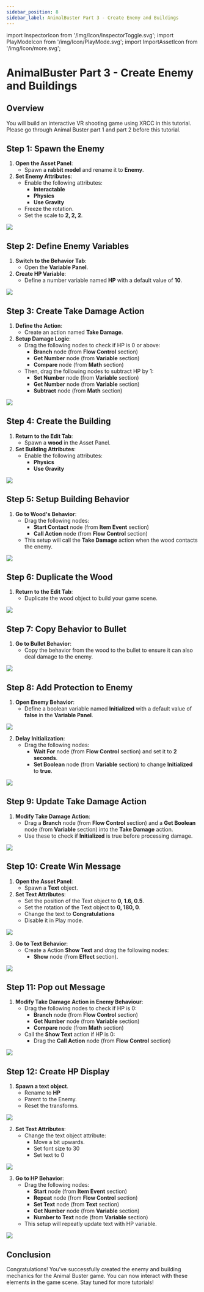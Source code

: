 ```yaml
---
sidebar_position: 8
sidebar_label: AnimalBuster Part 3 - Create Enemy and Buildings
---
```


import InspectorIcon from '/img/Icon/InspectorToggle.svg';
import PlayModeIcon from '/img/Icon/PlayMode.svg';
import ImportAssetIcon from '/img/Icon/more.svg';

# AnimalBuster Part 3 - Create Enemy and Buildings

## Overview
You will build an interactive VR shooting game using XRCC in this tutorial. Please go through Animal Buster part 1 and part 2 before this tutorial.

## Step 1: Spawn the Enemy
1. **Open the Asset Panel**:
   - Spawn a **rabbit model** and rename it to **Enemy**.
2. **Set Enemy Attributes**:
   - Enable the following attributes:
     - **Interactable**
     - **Physics**
     - **Use Gravity**
   - Freeze the rotation.
   - Set the scale to **2, 2, 2**.

![](/img/Tutorial/AnimalBuster/AnimalBuster3/1.png)

## Step 2: Define Enemy Variables
1. **Switch to the Behavior Tab**:
   - Open the **Variable Panel**.
2. **Create HP Variable**:
   - Define a number variable named **HP** with a default value of **10**.

![](/img/Tutorial/AnimalBuster/AnimalBuster3/2.png)

## Step 3: Create Take Damage Action
1. **Define the Action**:
   - Create an action named **Take Damage**.
2. **Setup Damage Logic**:
   - Drag the following nodes to check if HP is 0 or above:
     - **Branch** node (from **Flow Control** section)
     - **Get Number** node (from **Variable** section)
     - **Compare** node (from **Math** section)
   - Then, drag the following nodes to subtract HP by 1:
     - **Set Number** node (from **Variable** section)
     - **Get Number** node (from **Variable** section)
     - **Subtract** node (from **Math** section)

![](/img/Tutorial/AnimalBuster/AnimalBuster3/3.png)

## Step 4: Create the Building
1. **Return to the Edit Tab**:
   - Spawn a **wood** in the Asset Panel.
2. **Set Building Attributes**:
   - Enable the following attributes:
     - **Physics**
     - **Use Gravity**

![](/img/Tutorial/AnimalBuster/AnimalBuster3/4.png)

## Step 5: Setup Building Behavior
1. **Go to Wood's Behavior**:
   - Drag the following nodes:
     - **Start Contact** node (from **Item Event** section)
     - **Call Action** node (from **Flow Control** section)
   - This setup will call the **Take Damage** action when the wood contacts the enemy.

![](/img/Tutorial/AnimalBuster/AnimalBuster3/5.png)

## Step 6: Duplicate the Wood
1. **Return to the Edit Tab**:
   - Duplicate the wood object to build your game scene.

![](/img/Tutorial/AnimalBuster/AnimalBuster3/6.png)

## Step 7: Copy Behavior to Bullet
1. **Go to Bullet Behavior**:
   - Copy the behavior from the wood to the bullet to ensure it can also deal damage to the enemy.

![](/img/Tutorial/AnimalBuster/AnimalBuster3/7.png)

## Step 8: Add Protection to Enemy
1. **Open Enemy Behavior**:
   - Define a boolean variable named **Initialized** with a default value of **false** in the **Variable Panel**.

![](/img/Tutorial/AnimalBuster/AnimalBuster3/8.png)

2. **Delay Initialization**:
   - Drag the following nodes:
     - **Wait For** node (from **Flow Control** section) and set it to **2 seconds**.
     - **Set Boolean** node (from **Variable** section) to change **Initialized** to **true**.

![](/img/Tutorial/AnimalBuster/AnimalBuster3/9.png)

## Step 9: Update Take Damage Action
1. **Modify Take Damage Action**:
   - Drag a **Branch** node (from **Flow Control** section) and a **Get Boolean** node (from **Variable** section) into the **Take Damage** action.
   - Use these to check if **Initialized** is true before processing damage.

![](/img/Tutorial/AnimalBuster/AnimalBuster3/10.png)

## Step 10: Create Win Message
1. **Open the Asset Panel**:
   - Spawn a **Text** object.
2. **Set Text Attributes**:
   - Set the position of the Text object to **0, 1.6, 0.5**.
   - Set the rotation of the Text object to **0, 180, 0**.
   - Change the text to **Congratulations**
   - Disable it in Play mode.

![](/img/Tutorial/AnimalBuster/AnimalBuster3/11.png)

3. **Go to Text Behavior**:
   - Create a Action **Show Text** and drag the following nodes:
     - **Show** node (from **Effect** section).

![](/img/Tutorial/AnimalBuster/AnimalBuster3/12.png)

## Step 11: Pop out Message
1. **Modify Take Damage Action in Enemy Behaviour**:
   - Drag the following nodes to check if HP is 0:
     - **Branch** node (from **Flow Control** section)
     - **Get Number** node (from **Variable** section)
     - **Compare** node (from **Math** section)
   - Call the **Show Text** action if HP is 0:
     - Drag the **Call Action** node (from **Flow Control** section)

![](/img/Tutorial/AnimalBuster/AnimalBuster3/13.png)

## Step 12: Create HP Display
1. **Spawn a text object**.
   - Rename to **HP**
   - Parent to the Enemy.
   - Reset the transforms.

![](/img/Tutorial/AnimalBuster/AnimalBuster3/14.png)

2. **Set Text Attributes**:
   - Change the text object attribute:
      - Move a bit upwards.
      - Set font size to 30
      - Set text to 0
   
![](/img/Tutorial/AnimalBuster/AnimalBuster3/15.png)

3. **Go to HP Behavior**:
   - Drag the following nodes:
     - **Start** node (from **Item Event** section)
     - **Repeat** node (from **Flow Control** section)
     - **Set Text** node (from **Text** section)
     - **Get Number** node (from **Variable** section)
     - **Number to Text** node (from **Variable** section)
   - This setup will repeatly update text with HP variable.

![](/img/Tutorial/AnimalBuster/AnimalBuster3/16.png)

## Conclusion
Congratulations! You've successfully created the enemy and building mechanics for the Animal Buster game. You can now interact with these elements in the game scene. Stay tuned for more tutorials!